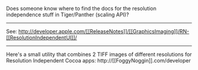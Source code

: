 Does someone know where to find the docs for the resolution independence stuff in Tiger/Panther (scaling API)?

----

See: http://developer.apple.com/[[ReleaseNotes]]/[[GraphicsImaging]]/RN-[[ResolutionIndependentUI]]/


----

Here's a small utility that combines 2 TIFF images of different resolutions for Resolution Independent Cocoa apps:
http://[[FoggyNoggin]].com/developer